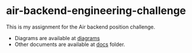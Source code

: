 # air-backend-engineering-challenge

This is my assignment for the Air backend position challenge.

- Diagrams are available at [diagrams][diagrams_link]
- Other documents are available at [docs][docs_link] folder.

[diagrams_link]: https://excalidraw.com/#json=8xE6bpxw1HneiPKEvrPWK,vmBQfyDHisrZ7kdN3Yd1pQ
[docs_link]: docs
